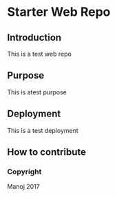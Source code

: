# Starter Web Repo


## Introduction

This is a test web repo

## Purpose

This is atest purpose

## Deployment

This is a test deployment

## How to contribute

### Copyright

Manoj 2017


